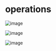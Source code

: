 # operations
![image](https://github.com/user-attachments/assets/b750e574-f39f-4a73-8790-9bc7f6caec45)

![image](https://github.com/user-attachments/assets/b98e6765-2d27-4370-8c2c-71140af11543)

![image](https://github.com/user-attachments/assets/76e3d66d-4cf4-46a7-bea3-806db45e373a)
